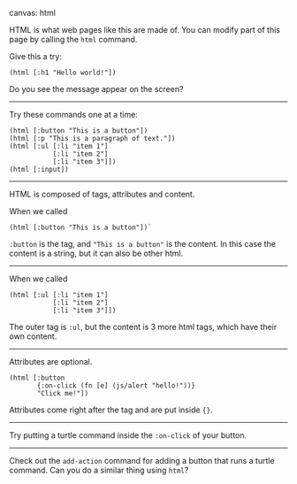 canvas: html

HTML is what web pages like this are made of.
You can modify part of this page by calling the `html` command.

Give this a try:

    (html [:h1 "Hello world!"])

Do you see the message appear on the screen?

---

Try these commands one at a time:

    (html [:button "This is a button"])
    (html [:p "This is a paragraph of text."])
    (html [:ul [:li "item 1"]
               [:li "item 2"]
               [:li "item 3"]])
    (html [:input])           


---

HTML is composed of tags, attributes and content.

When we called
 
    (html [:button "This is a button"])`

`:button` is the tag,
and `"This is a button"` is the content.
In this case the content is a string,
but it can also be other html.

---

When we called

    (html [:ul [:li "item 1"]
               [:li "item 2"]
               [:li "item 3"]])

The outer tag is `:ul`,
but the content is 3 more html tags,
which have their own content.

---

Attributes are optional.

    (html [:button
           {:on-click (fn [e] (js/alert "hello!"))}
           "Click me!"])

Attributes come right after the tag and are put inside `{}`.

---

Try putting a turtle command inside the `:on-click` of your button.

---

Check out the `add-action` command for adding a button that runs a turtle command.
Can you do a similar thing using `html`?
